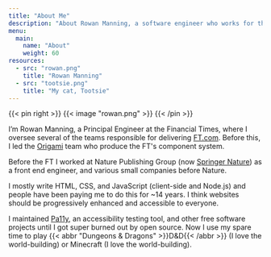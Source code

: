 ```yaml
---
title: "About Me"
description: "About Rowan Manning, a software engineer who works for the Financial Times and plays D&D"
menu:
  main:
    name: "About"
    weight: 60
resources:
  - src: "rowan.png"
    title: "Rowan Manning"
  - src: "tootsie.png"
    title: "My cat, Tootsie"
---
```


{{< pin right >}}
	{{< image "rowan.png" >}}
{{< /pin >}}

I’m Rowan Manning, a Principal Engineer at the Financial Times, where I oversee several of the teams responsible for delivering [FT.com](https://ft.com/). Before this, I led the [Origami](https://origami.ft.com/) team who produce the FT's component system.

Before the FT I worked at Nature Publishing Group (now [Springer Nature](https://www.springernature.com/)) as a front end engineer, and various small companies before Nature.

I mostly write HTML, CSS, and JavaScript (client-side and Node.js) and people have been paying me to do this for ~14 years. I think websites should be progressively enhanced and accessible to everyone.

I maintained [Pa11y](https://pa11y.org/), an accessibility testing tool, and other free software projects until I got super burned out by open source. Now I use my spare time to play {{< abbr "Dungeons & Dragons" >}}D&amp;D{{< /abbr >}} (I love the world-building) or Minecraft (I love the world-building).
